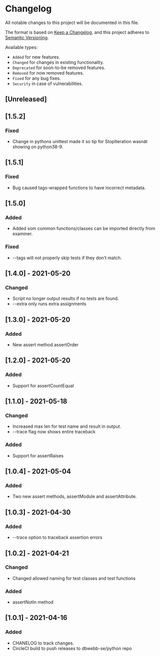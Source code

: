 # Changelog
All notable changes to this project will be documented in this file.

The format is based on [Keep a Changelog](https://keepachangelog.com/en/1.0.0/),
and this project adheres to [Semantic Versioning](https://semver.org/spec/v2.0.0.html).

Available types:

- `Added` for new features.
- `Changed` for changes in existing functionality.
- `Deprecated` for soon-to-be removed features.
- `Removed` for now removed features.
- `Fixed` for any bug fixes.
- `Security` in case of vulnerabilities.

## [Unreleased]



## [1.5.2]
### Fixed
- Change in pythons unittest made it so tip for StopIteration wasnät showing on python38-9.



## [1.5.1]
### Fixed
- Bug caused tags-wrapped functions to have incorrect metadata.


## [1.5.0]

### Added
- Added som common functions/classes can be imported directly from examiner.

### Fixed
- --tags will not properly skip tests if they don't match.



## [1.4.0] - 2021-05-20
### Changed
- Script no longer output results if no tests are found.
- --extra only runs extra assignments



## [1.3.0] - 2021-05-20
### Added
- New assert method assertOrder



## [1.2.0] - 2021-05-20
### Added
- Support for assertCountEqual



## [1.1.0] - 2021-05-18
### Changed
- Increased max len for test name and result in output.
- --trace flag now shows entire traceback

### Added
- Support for assertRaises



## [1.0.4] - 2021-05-04
### Added
-  Two new assert methods, assertModule and assertAttribute.


## [1.0.3] - 2021-04-30
### Added
- --trace option to traceback assertion errors

## [1.0.2] - 2021-04-21
### Changed
- Changed allowed naming for test classes and test functions
### Added
- assertNotIn method

## [1.0.1] - 2021-04-16
### Added
- CHANELOG to track changes.
- CircleCI build to push releases to dbwebb-se/python repo
